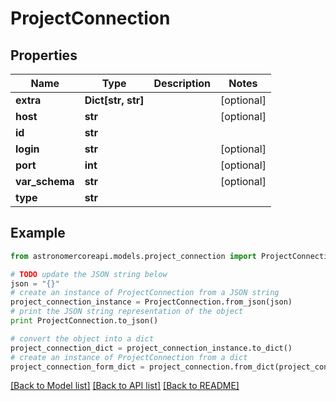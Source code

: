 # ProjectConnection


## Properties
Name | Type | Description | Notes
------------ | ------------- | ------------- | -------------
**extra** | **Dict[str, str]** |  | [optional] 
**host** | **str** |  | [optional] 
**id** | **str** |  | 
**login** | **str** |  | [optional] 
**port** | **int** |  | [optional] 
**var_schema** | **str** |  | [optional] 
**type** | **str** |  | 

## Example

```python
from astronomercoreapi.models.project_connection import ProjectConnection

# TODO update the JSON string below
json = "{}"
# create an instance of ProjectConnection from a JSON string
project_connection_instance = ProjectConnection.from_json(json)
# print the JSON string representation of the object
print ProjectConnection.to_json()

# convert the object into a dict
project_connection_dict = project_connection_instance.to_dict()
# create an instance of ProjectConnection from a dict
project_connection_form_dict = project_connection.from_dict(project_connection_dict)
```
[[Back to Model list]](../README.md#documentation-for-models) [[Back to API list]](../README.md#documentation-for-api-endpoints) [[Back to README]](../README.md)


